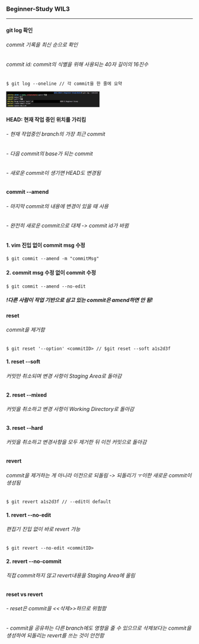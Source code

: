### Beginner-Study WIL3
---
#### git log 확인
###### commit 기록을 최신 순으로 확인
###### commit id: commit의 식별을 위해 사용되는 40자 길이의 16진수
    $ git log --oneline // 각 commit을 한 줄에 요약   
<img src="/Week3/git_log.jpg" width="50%" alt="Git Log"></img>   

#### HEAD: 현재 작업 중인 위치를 가리킴
###### - 현재 작업중인 branch의 가장 최근 commit
###### - 다음 commit의 base가 되는 commit
###### - 새로운 commit이 생기면 HEAD도 변경됨

#### commit --amend
###### - 마지막 commit의 내용에 변경이 있을 때 사용
###### - 완전히 새로운 commit으로 대체 -> commit id가 바뀜

#### 1. vim 진입 없이 commit msg 수정
    $ git commit --amend -m "commitMsg"

#### 2. commit msg 수정 없이 commit 수정
    $ git commit --amend --no-edit
##### !다른 사람이 작업 기반으로 삼고 있는 commit은 amend하면 안 됨!   

#### reset
###### commit을 제거함
    $ git reset '--option' <commitID> // $git reset --soft a1s2d3f
#### 1. reset --soft
###### 커밋만 취소되며 변경 사항이 Staging Area로 돌아감
#### 2. reset --mixed
###### 커밋을 취소하고 변경 사항이 Working Directory로 돌아감
#### 3. reset --hard
###### 커밋을 취소하고 변경사항을 모두 제거한 뒤 이전 커밋으로 돌아감

#### revert
###### commit을 제거하는 게 아니라 이전으로 되돌림 -> 되돌리기 ㅜ이한 새로운 commit이 생성됨
    $ git revert a1s2d3f // --edit이 default

#### 1. revert --no-edit
###### 편집기 진입 없이 바로 revert 가능
    $ git revert --no-edit <commitID>
#### 2. revert --no-commit
###### 직접 commit하지 않고 revert내용을 Staging Area에 올림

#### reset vs revert
###### - reset은 commit을 <<삭제>>하므로 위험함
###### - commit을 공유하는 다른 branch에도 영향을 줄 수 있으므로 삭제보다는 commit을 생성하여 되돌리는 revert를 쓰는 것이 안전함